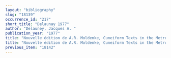 ```yaml
---
layout: "bibliography"
slug: "18139"
occurrence_id: "217"
short_title: "Delaunay 1977"
author: "Delauney, Jacques A. "
publication_year: "1977"
title: "Nouvelle édition de A.R. Moldenke, Cuneiform Texts in the Metropolitan Museum of Art, Paris	 "
title: "Nouvelle édition de A.R. Moldenke, Cuneiform Texts in the Metropolitan Museum of Art, Paris	 "
previous_item: "18142"
---
```


